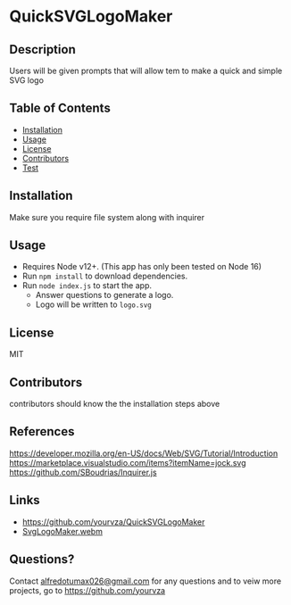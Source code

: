 # QuickSVGLogoMaker

## Description

Users will be given prompts that will allow tem to make a quick and simple SVG logo

## Table of Contents

- [Installation](#installation)
- [Usage](#usage)
- [License](#license)
- [Contributors](#contibutors)
- [Test](#test)

## Installation

Make sure you require file system along with inquirer

## Usage
- Requires Node v12+. (This app has only been tested on Node 16)
- Run `npm install` to download dependencies.
- Run `node index.js` to start the app.
  - Answer questions to generate a logo.
  - Logo will be written to `logo.svg`



## License

MIT

## Contributors

contributors should know the the installation steps above

## References

<https://developer.mozilla.org/en-US/docs/Web/SVG/Tutorial/Introduction>
<https://marketplace.visualstudio.com/items?itemName=jock.svg>
<https://github.com/SBoudrias/Inquirer.js>

## Links
* https://github.com/yourvza/QuickSVGLogoMaker
* [SvgLogoMaker.webm](https://github.com/yourvza/QuickSVGLogoMaker/assets/155742735/6b225ef9-7890-49a9-a235-d7d15a52f448)


## Questions?

Contact alfredotumax026@gmail.com for any questions and to veiw more projects, go to https://github.com/yourvza
